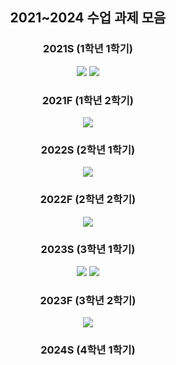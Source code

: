 <div align=center> 
<h2> 2021~2024 수업 과제 모음 </h2>


<h3>2021S (1학년 1학기)</h3> 
<img src="https://img.shields.io/badge/Interactive Programming-3776AB?style=for-the-badge&logo=python&logoColor=white">
<img src="https://img.shields.io/badge/Software and problem solving-3776AB?style=for-the-badge&logo=python&logoColor=white">


<h3> 2021F (1학년 2학기)</h3>
<img src="https://img.shields.io/badge/Basic Programming-A8B9CC?style=for-the-badge&logo=C&logoColor=white">


<h3> 2022S (2학년 1학기)</h3>
<img src="https://img.shields.io/badge/Data Structure-A8B9CC?style=for-the-badge&logo=C&logoColor=white">

<h3> 2022F (2학년 2학기)</h3>
<img src="https://img.shields.io/badge/System Programming-A8B9CC?style=for-the-badge&logo=C&logoColor=white">

<h3> 2023S (3학년 1학기)</h3>
<img src="https://img.shields.io/badge/Network Programming-A8B9CC?style=for-the-badge&logo=C&logoColor=white">
<img src="https://img.shields.io/badge/Artificial Intelligence-3776AB?style=for-the-badge&logo=python&logoColor=white">

<h3> 2023F (3학년 2학기)</h3>
<img src="https://img.shields.io/badge/Software and problem solving-3776AB?style=for-the-badge&logo=python&logoColor=white">

<h3> 2024S (4학년 1학기)</h3>

</div>




